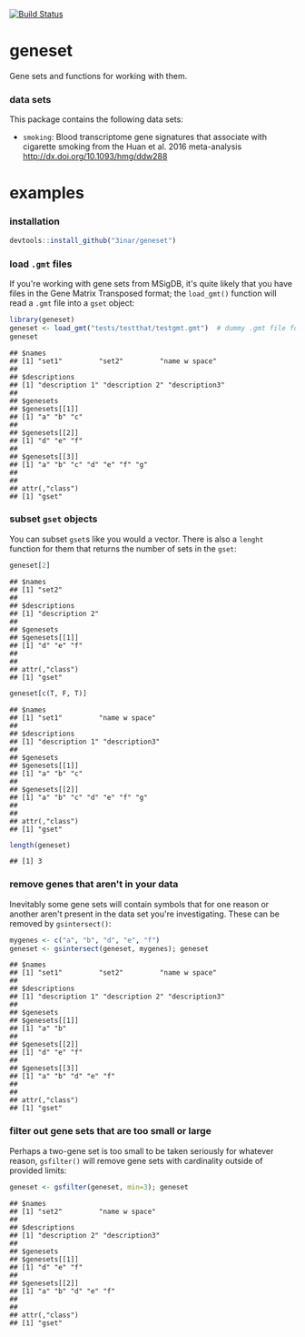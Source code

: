 [![Build Status](https://travis-ci.org/3inar/geneset.svg?branch=master)](https://travis-ci.org/3inar/geneset)

geneset
=======

Gene sets and functions for working with them.

### data sets

This package contains the following data sets:

-   `smoking`: Blood transcriptome gene signatures that associate with cigarette smoking from the Huan et al. 2016 meta-analysis <http://dx.doi.org/10.1093/hmg/ddw288>

examples
========

### installation

``` r
devtools::install_github("3inar/geneset")
```

### load `.gmt` files

If you're working with gene sets from MSigDB, it's quite likely that you have files in the Gene Matrix Transposed format; the `load_gmt()` function will read a `.gmt` file into a `gset` object:

``` r
library(geneset)
geneset <- load_gmt("tests/testthat/testgmt.gmt")  # dummy .gmt file for testing
geneset
```

    ## $names
    ## [1] "set1"         "set2"         "name w space"
    ## 
    ## $descriptions
    ## [1] "description 1" "description 2" "description3" 
    ## 
    ## $genesets
    ## $genesets[[1]]
    ## [1] "a" "b" "c"
    ## 
    ## $genesets[[2]]
    ## [1] "d" "e" "f"
    ## 
    ## $genesets[[3]]
    ## [1] "a" "b" "c" "d" "e" "f" "g"
    ## 
    ## 
    ## attr(,"class")
    ## [1] "gset"

### subset `gset` objects

You can subset `gset`s like you would a vector. There is also a `lenght` function for them that returns the number of sets in the `gset`:

``` r
geneset[2]
```

    ## $names
    ## [1] "set2"
    ## 
    ## $descriptions
    ## [1] "description 2"
    ## 
    ## $genesets
    ## $genesets[[1]]
    ## [1] "d" "e" "f"
    ## 
    ## 
    ## attr(,"class")
    ## [1] "gset"

``` r
geneset[c(T, F, T)]
```

    ## $names
    ## [1] "set1"         "name w space"
    ## 
    ## $descriptions
    ## [1] "description 1" "description3" 
    ## 
    ## $genesets
    ## $genesets[[1]]
    ## [1] "a" "b" "c"
    ## 
    ## $genesets[[2]]
    ## [1] "a" "b" "c" "d" "e" "f" "g"
    ## 
    ## 
    ## attr(,"class")
    ## [1] "gset"

``` r
length(geneset)
```

    ## [1] 3

### remove genes that aren't in your data

Inevitably some gene sets will contain symbols that for one reason or another aren't present in the data set you're investigating. These can be removed by `gsintersect()`:

``` r
mygenes <- c("a", "b", "d", "e", "f")
geneset <- gsintersect(geneset, mygenes); geneset
```

    ## $names
    ## [1] "set1"         "set2"         "name w space"
    ## 
    ## $descriptions
    ## [1] "description 1" "description 2" "description3" 
    ## 
    ## $genesets
    ## $genesets[[1]]
    ## [1] "a" "b"
    ## 
    ## $genesets[[2]]
    ## [1] "d" "e" "f"
    ## 
    ## $genesets[[3]]
    ## [1] "a" "b" "d" "e" "f"
    ## 
    ## 
    ## attr(,"class")
    ## [1] "gset"

### filter out gene sets that are too small or large

Perhaps a two-gene set is too small to be taken seriously for whatever reason, `gsfilter()` will remove gene sets with cardinality outside of provided limits:

``` r
geneset <- gsfilter(geneset, min=3); geneset
```

    ## $names
    ## [1] "set2"         "name w space"
    ## 
    ## $descriptions
    ## [1] "description 2" "description3" 
    ## 
    ## $genesets
    ## $genesets[[1]]
    ## [1] "d" "e" "f"
    ## 
    ## $genesets[[2]]
    ## [1] "a" "b" "d" "e" "f"
    ## 
    ## 
    ## attr(,"class")
    ## [1] "gset"
